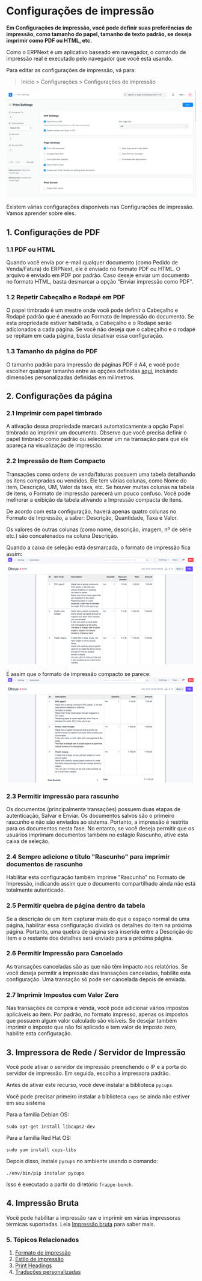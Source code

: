 # Configurações de impressão


**Em Configurações de impressão, você pode definir suas preferências de impressão, como tamanho do papel, tamanho de texto padrão, se deseja imprimir como PDF ou HTML, etc.**


Como o ERPNext é um aplicativo baseado em navegador, o comando de impressão real é executado pelo navegador que você está usando.


Para editar as configurações de impressão, vá para:



>
> Início > Configurações > Configurações de impressão
>
>
>


![Configurações de impressão](/files/print-settings.png)


Existem várias configurações disponíveis nas Configurações de impressão. Vamos aprender sobre eles.


## 1. Configurações de PDF


### 1.1 PDF ou HTML


Quando você envia por e-mail qualquer documento (como Pedido de Venda/Fatura) do ERPNext, ele é enviado no formato PDF ou HTML. O arquivo é enviado em PDF por padrão. Caso deseje enviar um documento no formato HTML, basta desmarcar a opção "Enviar impressão como PDF".


### 1.2 Repetir Cabeçalho e Rodapé em PDF


O papel timbrado é um mestre onde você pode definir o Cabeçalho e Rodapé padrão que é anexado ao Formato de Impressão do documento. Se esta propriedade estiver habilitada, o Cabeçalho e o Rodapé serão adicionados a cada página. Se você não deseja que o cabeçalho e o rodapé se repitam em cada página, basta desativar essa configuração.


### 1.3 Tamanho da página do PDF


O tamanho padrão para impressão de páginas PDF é A4, e você pode escolher qualquer tamanho entre as opções definidas [aqui](https://doc.qt.io/archives/qt-4.8/qprinter.html#PaperSize-enum), incluindo dimensões personalizadas definidas em milímetros.


## 2. Configurações da página


### 2.1 Imprimir com papel timbrado


A ativação dessa propriedade marcará automaticamente a opção Papel timbrado ao imprimir um documento. Observe que você precisa definir o papel timbrado como padrão ou selecionar um na transação para que ele apareça na visualização de impressão.


### 2.2 Impressão de Item Compacto


Transações como ordens de venda/faturas possuem uma tabela detalhando os itens comprados ou vendidos. Ele tem várias colunas, como Nome do item, Descrição, UM, Valor da taxa, etc. Se houver muitas colunas na tabela de itens, o Formato de impressão parecerá um pouco confuso. Você pode melhorar a exibição da tabela ativando a Impressão compacta de itens.


De acordo com esta configuração, haverá apenas quatro colunas no Formato de Impressão, a saber: Descrição, Quantidade, Taxa e Valor.


Os valores de outras colunas (como nome, descrição, imagem, nº de série etc.) são concatenados na coluna Descrição.


Quando a caixa de seleção está desmarcada, o formato de impressão fica assim:
![Configurações de formato de impressão incompacto](/files/incompact-print.png)


É assim que o formato de impressão compacto se parece:
![Configurações de formato de impressão compacta](/files/compact-print.png)


### 2.3 Permitir impressão para rascunho


Os documentos (principalmente transações) possuem duas etapas de autenticação, Salvar e Enviar. Os documentos salvos são o primeiro rascunho e não são enviados ao sistema. Portanto, a impressão é restrita para os documentos nesta fase. No entanto, se você deseja permitir que os usuários imprimam documentos também no estágio Rascunho, ative esta caixa de seleção.


### 2.4 Sempre adicione o título "Rascunho" para imprimir documentos de rascunho


Habilitar esta configuração também imprime "Rascunho" no Formato de Impressão, indicando assim que o documento compartilhado ainda não está totalmente autenticado.


### 2.5 Permitir quebra de página dentro da tabela


Se a descrição de um item capturar mais do que o espaço normal de uma página, habilitar essa configuração dividirá os detalhes do item na próxima página. Portanto, uma quebra de página será inserida entre a Descrição do item e o restante dos detalhes será enviado para a próxima página.


### 2.6 Permitir Impressão para Cancelado


As transações canceladas são as que não têm impacto nos relatórios. Se você deseja permitir a impressão das transações canceladas, habilite esta configuração. Uma transação só pode ser cancelada depois de enviada.


### 2.7 Imprimir Impostos com Valor Zero


Nas transações de compra e venda, você pode adicionar vários impostos aplicáveis ​​ao item. Por padrão, no formato impresso, apenas os impostos que possuem algum valor calculado são visíveis. Se desejar também imprimir o imposto que não foi aplicado e tem valor de imposto zero, habilite esta configuração.


## 3. Impressora de Rede / Servidor de Impressão


Você pode ativar o servidor de impressão preenchendo o IP e a porta do servidor de impressão. Em seguida, escolha a impressora padrão.


Antes de ativar este recurso, você deve instalar a biblioteca `pycups`.


Você pode precisar primeiro instalar a biblioteca `cups` se ainda não estiver em seu sistema


Para a família Debian OS:


`sudo apt-get install libcups2-dev`


Para a família Red Hat OS:


`sudo yum install cups-libs`


Depois disso, instale `pycups` no ambiente usando o comando:


`./env/bin/pip instalar pycups`


Isso é executado a partir do diretório `frappe-bench`.


## 4. Impressão Bruta


Você pode habilitar a impressão raw e imprimir em várias impressoras térmicas suportadas. Leia [Impressão bruta](/docs/v13/user/manual/en/setting-up/print/raw-printing) para saber mais.


### 5. Tópicos Relacionados


1. [Formato de impressão](/docs/v13/user/manual/en/setting-up/print/print-format)
2. [Estilo de impressão](/docs/v13/user/manual/en/setting-up/print/print-style)
3. [Print Headings](/docs/v13/user/manual/en/setting-up/print/print-headings)
4. [Traduções personalizadas](/docs/v13/user/manual/en/setting-up/print/custom-translations)